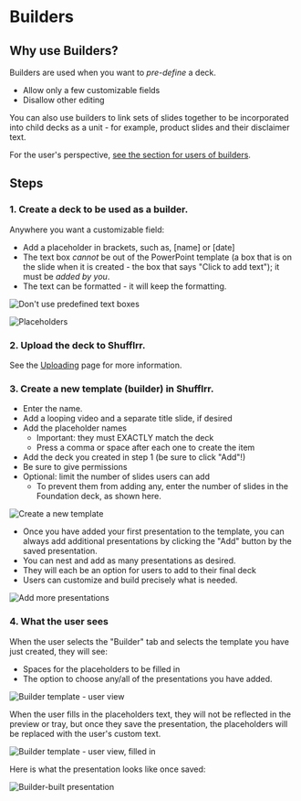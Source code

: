 # Builders

## Why use Builders? 

Builders are used when you want to *pre-define* a deck. 
* Allow only a few customizable fields
* Disallow other editing

You can also use builders to link sets of slides together to be incorporated into child decks as a unit - for example, product slides and their disclaimer text. 

For the user's perspective, [see the section for users of builders](builder.md).

## Steps

### 1. Create a deck to be used as a builder. 

Anywhere you want a customizable field: 
* Add a placeholder in brackets, such as, [name] or [date]
* The text box *cannot* be out of the PowerPoint template (a box that is on the slide when it is created - the box that says "Click to add text"); it must be *added by you*. 
* The text can be formatted - it will keep the formatting.

![Don't use predefined text boxes](img/admin-builders-nopredefinedtextboxes.png)

![Placeholders](img/admin-builders-placeholders.png)

### 2. Upload the deck to Shufflrr.

See the [Uploading](presentations-uploading.md) page for more information.

### 3. Create a new template (builder) in Shufflrr. 

* Enter the name.
* Add a looping video and a separate title slide, if desired
* Add the placeholder names 
	* Important: they must EXACTLY match the deck
	* Press a comma or space after each one to create the item
* Add the deck you created in step 1 (be sure to click "Add"!)
* Be sure to give permissions
* Optional: limit the number of slides users can add 
	* To prevent them from adding any, enter the number of slides in the Foundation deck, as shown here.

![Create a new template](img/admin-builders-build.png)

* Once you have added your first presentation to the template, you can always add additional presentations by clicking the "Add" button by the saved presentation. 
* You can nest and add as many presentations as desired. 
* They will each be an option for users to add to their final deck
* Users can customize and build precisely what is needed. 

![Add more presentations](img/admin-builders-multiple-decks.png) 

### 4. What the user sees

When the user selects the "Builder" tab and selects the template you have just created, they will see: 
* Spaces for the placeholders to be filled in
* The option to choose any/all of the presentations you have added. 

![Builder template - user view](img/admin-builder-userview.png)

When the user fills in the placeholders text, they will not be reflected in the preview or tray, but once they save the presentation, the placeholders will be replaced with the user's custom text. 

![Builder template - user view, filled in](img/admin-builder-userview2.png)

Here is what the presentation looks like once saved: 

![Builder-built presentation](img/admin-builder-result.png)